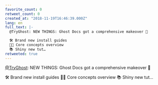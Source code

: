 ```yaml
---
favorite_count: 0
retweet_count: 0
created_at: "2018-11-19T16:46:39.000Z"
lang: en
full_text: |-
  @TryGhost: NEW THINGS: Ghost Docs got a comprehensive makeover 💅

  🛠️ Brand new install guides
  👩‍🎓 Core concepts overview
  📚 Shiny new tut…
retweeted: true
---
```


[@TryGhost](https://twitter.com/TryGhost): NEW THINGS: Ghost Docs got a
comprehensive makeover 💅

🛠️ Brand new install guides 👩‍🎓 Core concepts overview 📚 Shiny new tut…
